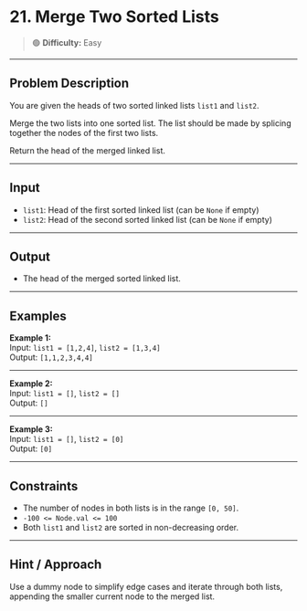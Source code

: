 # 21. Merge Two Sorted Lists

> 🟢 **Difficulty:** Easy

---

## Problem Description

You are given the heads of two sorted linked lists `list1` and `list2`.

Merge the two lists into one sorted list. The list should be made by splicing together the nodes of the first two lists.

Return the head of the merged linked list.

---

## Input

- `list1`: Head of the first sorted linked list (can be `None` if empty)
- `list2`: Head of the second sorted linked list (can be `None` if empty)

---

## Output

- The head of the merged sorted linked list.

---

## Examples

**Example 1:**  
Input: `list1 = [1,2,4]`, `list2 = [1,3,4]`  
Output: `[1,1,2,3,4,4]`

---

**Example 2:**  
Input: `list1 = []`, `list2 = []`  
Output: `[]`

---

**Example 3:**  
Input: `list1 = []`, `list2 = [0]`  
Output: `[0]`

---

## Constraints

- The number of nodes in both lists is in the range `[0, 50]`.
- `-100 <= Node.val <= 100`
- Both `list1` and `list2` are sorted in non-decreasing order.

---

## Hint / Approach

Use a dummy node to simplify edge cases and iterate through both lists, appending the smaller current node to the merged list.
